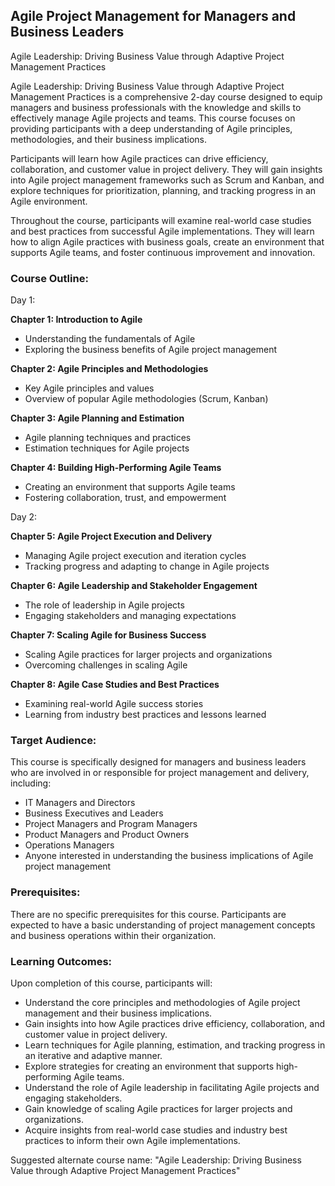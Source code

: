 ## Agile Project Management for Managers and Business Leaders
Agile Leadership: Driving Business Value through Adaptive Project Management Practices

Agile Leadership: Driving Business Value through Adaptive Project Management Practices is a comprehensive 2-day course designed to equip managers and business professionals with the knowledge and skills to effectively manage Agile projects and teams. This course focuses on providing participants with a deep understanding of Agile principles, methodologies, and their business implications.

Participants will learn how Agile practices can drive efficiency, collaboration, and customer value in project delivery. They will gain insights into Agile project management frameworks such as Scrum and Kanban, and explore techniques for prioritization, planning, and tracking progress in an Agile environment.

Throughout the course, participants will examine real-world case studies and best practices from successful Agile implementations. They will learn how to align Agile practices with business goals, create an environment that supports Agile teams, and foster continuous improvement and innovation.

### Course Outline:

Day 1:

**Chapter 1: Introduction to Agile**
- Understanding the fundamentals of Agile
- Exploring the business benefits of Agile project management

**Chapter 2: Agile Principles and Methodologies**
- Key Agile principles and values
- Overview of popular Agile methodologies (Scrum, Kanban)

**Chapter 3: Agile Planning and Estimation**
- Agile planning techniques and practices
- Estimation techniques for Agile projects

**Chapter 4: Building High-Performing Agile Teams**
- Creating an environment that supports Agile teams
- Fostering collaboration, trust, and empowerment

Day 2:

**Chapter 5: Agile Project Execution and Delivery**
- Managing Agile project execution and iteration cycles
- Tracking progress and adapting to change in Agile projects

**Chapter 6: Agile Leadership and Stakeholder Engagement**
- The role of leadership in Agile projects
- Engaging stakeholders and managing expectations

**Chapter 7: Scaling Agile for Business Success**
- Scaling Agile practices for larger projects and organizations
- Overcoming challenges in scaling Agile

**Chapter 8: Agile Case Studies and Best Practices**
- Examining real-world Agile success stories
- Learning from industry best practices and lessons learned

### Target Audience:
This course is specifically designed for managers and business leaders who are involved in or responsible for project management and delivery, including:

- IT Managers and Directors
- Business Executives and Leaders
- Project Managers and Program Managers
- Product Managers and Product Owners
- Operations Managers
- Anyone interested in understanding the business implications of Agile project management

### Prerequisites:
There are no specific prerequisites for this course. Participants are expected to have a basic understanding of project management concepts and business operations within their organization.

### Learning Outcomes:
Upon completion of this course, participants will:

- Understand the core principles and methodologies of Agile project management and their business implications.
- Gain insights into how Agile practices drive efficiency, collaboration, and customer value in project delivery.
- Learn techniques for Agile planning, estimation, and tracking progress in an iterative and adaptive manner.
- Explore strategies for creating an environment that supports high-performing Agile teams.
- Understand the role of Agile leadership in facilitating Agile projects and engaging stakeholders.
- Gain knowledge of scaling Agile practices for larger projects and organizations.
- Acquire insights from real-world case studies and industry best practices to inform their own Agile implementations.

Suggested alternate course name: "Agile Leadership: Driving Business Value through Adaptive Project Management Practices"
